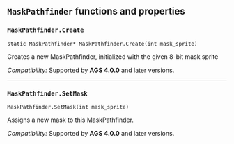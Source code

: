 ## `MaskPathfinder` functions and properties

### `MaskPathfinder.Create`

```ags
static MaskPathfinder* MaskPathfinder.Create(int mask_sprite)
```

Creates a new MaskPathfinder, initialized with the given 8-bit mask sprite

*Compatibility:* Supported by **AGS 4.0.0** and later versions.

---

### `MaskPathfinder.SetMask`

```ags
MaskPathfinder.SetMask(int mask_sprite)
```

Assigns a new mask to this MaskPathfinder.

*Compatibility:* Supported by **AGS 4.0.0** and later versions.
